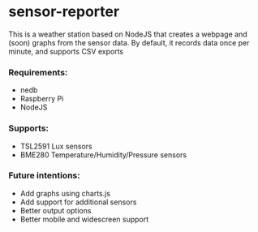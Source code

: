 # sensor-reporter
This is a weather station based on NodeJS that creates a webpage and (soon) graphs from the sensor data. By default, it records data once per minute, and supports CSV exports
### Requirements:
- nedb
- Raspberry Pi
- NodeJS

### Supports:
- TSL2591 Lux sensors
- BME280 Temperature/Humidity/Pressure sensors

### Future intentions:
 - Add graphs using charts.js
 - Add support for additional sensors
 - Better output options
 - Better mobile and widescreen support

